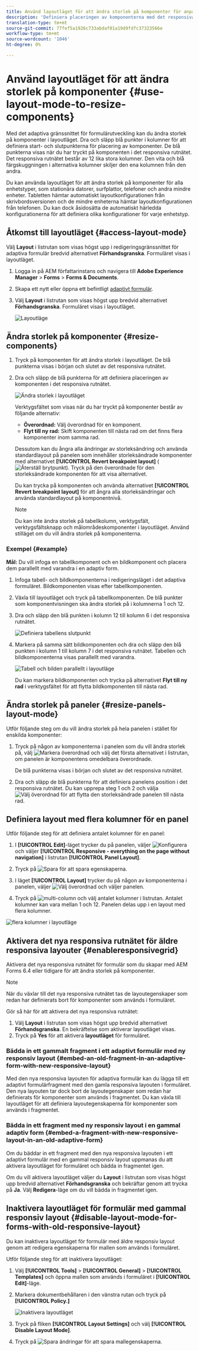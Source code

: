 ```yaml
---
title: Använd layoutläget för att ändra storlek på komponenter för anpassningsbara formulär
description: 'Definiera placeringen av komponenterna med det responsiva stödrastret som finns i layoutläget '
translation-type: tm+mt
source-git-commit: 77fef5a1926c733abdaf01a19d9fdfc37323566e
workflow-type: tm+mt
source-wordcount: '1046'
ht-degree: 0%

---
```



# Använd layoutläget för att ändra storlek på komponenter {#use-layout-mode-to-resize-components}

Med det adaptiva gränssnittet för formulärutveckling kan du ändra storlek på komponenter i layoutläget. Dra och släpp blå punkter i kolumner för att definiera start- och slutpunkterna för placering av komponenter. De blå punkterna visas när du har tryckt på komponenten i det responsiva rutnätet. Det responsiva rutnätet består av 12 lika stora kolumner. Den vita och blå färgskuggningen i alternativa kolumner skiljer den ena kolumnen från den andra.

Du kan använda layoutläget för att ändra storlek på komponenter för alla enhetstyper, som stationära datorer, surfplattor, telefoner och andra mindre enheter. Tabletten hämtar automatiskt layoutkonfigurationen från skrivbordsversionen och de mindre enheterna hämtar layoutkonfigurationen från telefonen. Du kan dock åsidosätta de automatiskt härledda konfigurationerna för att definiera olika konfigurationer för varje enhetstyp.

## Åtkomst till layoutläget {#access-layout-mode}

Välj **Layout** i listrutan som visas högst upp i redigeringsgränssnittet för adaptiva formulär bredvid alternativet **Förhandsgranska**. Formuläret visas i layoutläget.

1. Logga in på AEM författarinstans och navigera till **Adobe Experience Manager** > **Forms** > **Forms &amp; Documents**.
1. Skapa ett nytt eller öppna ett befintligt [adaptivt formulär](../../forms/using/creating-adaptive-form.md).
1. Välj **Layout** i listrutan som visas högst upp bredvid alternativet **Förhandsgranska**. Formuläret visas i layoutläget.

   ![Layoutläge](assets/layout_mode_ic_new.png)

## Ändra storlek på komponenter {#resize-components}

1. Tryck på komponenten för att ändra storlek i layoutläget. De blå punkterna visas i början och slutet av det responsiva rutnätet.
1. Dra och släpp de blå punkterna för att definiera placeringen av komponenten i det responsiva rutnätet.

   ![Ändra storlek i layoutläget](assets/layout_mode_resize_new_updated1.png)

   Verktygsfältet som visas när du har tryckt på komponenter består av följande alternativ:

   * **Överordnad:** Välj överordnad för en komponent.
   * **Flyt till ny rad:** Skift komponenten till nästa rad om det finns flera komponenter inom samma rad.

   Dessutom kan du ångra alla ändringar av storleksändring och använda standardlayout på panelen som innehåller storleksändrade komponenter med alternativet **[!UICONTROL Revert breakpoint layout]** ( ![Återställ brytpunkt](assets/reverttopreviouslypublishedversion.png)). Tryck på den överordnade för den storleksändrade komponenten för att visa alternativet.

   Du kan trycka på komponenten och använda alternativet **[!UICONTROL Revert breakpoint layout]** för att ångra alla storleksändringar och använda standardlayout på komponentnivå.

   >[!NOTE]
   >
   >Du kan inte ändra storlek på tabellkolumn, verktygsfält, verktygsfältsknapp och målområdeskomponenter i layoutläget. Använd stilläget om du vill ändra storlek på komponenterna.

### Exempel {#example}

**Mål:** Du vill infoga en tabellkomponent och en bildkomponent och placera dem parallellt med varandra i en adaptiv form.

1. Infoga tabell- och bildkomponenterna i redigeringsläget i det adaptiva formuläret. Bildkomponenten visas efter tabellkomponenten.
1. Växla till layoutläget och tryck på tabellkomponenten. De blå punkter som komponentvisningen ska ändra storlek på i kolumnerna 1 och 12.
1. Dra och släpp den blå punkten i kolumn 12 till kolumn 6 i det responsiva rutnätet.

   ![Definiera tabellens slutpunkt](assets/layout_mode_end_point_table_new.png)

1. Markera på samma sätt bildkomponenten och dra och släpp den blå punkten i kolumn 1 till kolumn 7 i det responsiva rutnätet. Tabellen och bildkomponenterna visas parallellt med varandra.

   ![Tabell och bilden parallellt i layoutläge](assets/table_image_parallel_new.png)

   Du kan markera bildkomponenten och trycka på alternativet **Flyt till ny rad** i verktygsfältet för att flytta bildkomponenten till nästa rad.

## Ändra storlek på paneler {#resize-panels-layout-mode}

Utför följande steg om du vill ändra storlek på hela panelen i stället för enskilda komponenter:

1. Tryck på någon av komponenterna i panelen som du vill ändra storlek på, välj ![Markera överordnad](assets/select_parent_icon.svg) och välj det första alternativet i listrutan, om panelen är komponentens omedelbara överordnade.

   De blå punkterna visas i början och slutet av det responsiva rutnätet.

1. Dra och släpp de blå punkterna för att definiera panelens position i det responsiva rutnätet.
Du kan upprepa steg 1 och 2 och välja ![Välj överordnad](assets/float_to_new_line_icon.svg) för att flytta den storleksändrade panelen till nästa rad.

## Definiera layout med flera kolumner för en panel

Utför följande steg för att definiera antalet kolumner för en panel:

1. I **[!UICONTROL Edit]**-läget trycker du på panelen, väljer ![Konfigurera](assets/configure_icon.png) och väljer **[!UICONTROL Responsive - everything on the page without navigation]** i listrutan **[!UICONTROL Panel Layout]**.

1. Tryck på ![Spara](assets/save_icon.svg) för att spara egenskaperna.

1. I läget **[!UICONTROL Layout]** trycker du på någon av komponenterna i panelen, väljer ![Välj överordnad](assets/select_parent_icon.svg) och väljer panelen.

1. Tryck på ![multi-column](assets/multi-column.svg) och välj antalet kolumner i listrutan. Antalet kolumner kan vara mellan 1 och 12. Panelen delas upp i en layout med flera kolumner.

![flera kolumner i layoutläge](assets/multi-column-layout.png)

## Aktivera det nya responsiva rutnätet för äldre responsiva layouter {#enableresponsivegrid}

Aktivera det nya responsiva rutnätet för formulär som du skapar med AEM Forms 6.4 eller tidigare för att ändra storlek på komponenter.

>[!NOTE]
>
>När du växlar till det nya responsiva rutnätet tas de layoutegenskaper som redan har definierats bort för komponenter som används i formuläret.

Gör så här för att aktivera det nya responsiva rutnätet:

1. Välj **Layout** i listrutan som visas högst upp bredvid alternativet **Förhandsgranska**. En bekräftelse som aktiverar layoutläget visas.
1. Tryck på **Yes** för att aktivera **layoutläget** för formuläret.

### Bädda in ett gammalt fragment i ett adaptivt formulär med ny responsiv layout {#embed-an-old-fragment-in-an-adaptive-form-with-new-responsive-layout}

Med den nya responsiva layouten för adaptiva formulär kan du lägga till ett adaptivt formulärfragment med den gamla responsiva layouten i formuläret. Den nya layouten tar dock bort de layoutegenskaper som redan har definierats för komponenter som används i fragmentet. Du kan växla till layoutläget för att definiera layoutegenskaperna för komponenter som används i fragmentet.

### Bädda in ett fragment med ny responsiv layout i en gammal adaptiv form {#embed-a-fragment-with-new-responsive-layout-in-an-old-adaptive-form}

Om du bäddar in ett fragment med den nya responsiva layouten i ett adaptivt formulär med en gammal responsiv layout uppmanas du att aktivera layoutläget för formuläret och bädda in fragmentet igen.

Om du vill aktivera layoutläget väljer du **Layout** i listrutan som visas högst upp bredvid alternativet **Förhandsgranska** och bekräftar genom att trycka på **Ja**. Välj **Redigera**-läge om du vill bädda in fragmentet igen.

## Inaktivera layoutläget för formulär med gammal responsiv layout {#disable-layout-mode-for-forms-with-old-responsive-layout}

Du kan inaktivera layoutläget för formulär med äldre responsiv layout genom att redigera egenskaperna för mallen som används i formuläret.

Utför följande steg för att inaktivera layoutläget:

1. Välj **[!UICONTROL Tools]** > **[!UICONTROL General]** > **[!UICONTROL Templates]** och öppna mallen som används i formuläret i **[!UICONTROL Edit]**-läge.
1. Markera dokumentbehållaren i den vänstra rutan och tryck på **[!UICONTROL Policy.]**

   ![Inaktivera layoutläget](assets/policy_disable_layout_mode.png)

1. Tryck på fliken **[!UICONTROL Layout Settings]** och välj **[!UICONTROL Disable Layout Mode]**.
1. Tryck på ![Spara ändringar](assets/save_icon.png) för att spara mallegenskaperna.

